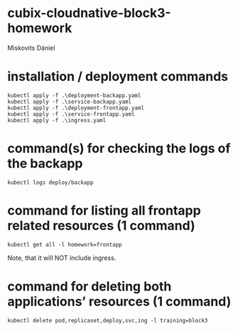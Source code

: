 # cubix-cloudnative-block3-homework

Miskovits Dániel

# installation / deployment commands

```
kubectl apply -f .\deployment-backapp.yaml
kubectl apply -f .\service-backapp.yaml
kubectl apply -f .\deployment-frontapp.yaml
kubectl apply -f .\service-frontapp.yaml
kubectl apply -f .\ingress.yaml
```

# command(s) for checking the logs of the backapp

```
kubectl logs deploy/backapp
```

# command for listing all frontapp related resources (1 command)

```
kubectl get all -l homework=frontapp
```

Note, that it will NOT include ingress.

# command for deleting both applications’ resources (1 command)

```
kubectl delete pod,replicaset,deploy,svc,ing -l training=block3
```
